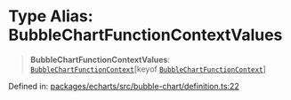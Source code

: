 # Type Alias: BubbleChartFunctionContextValues

> **BubbleChartFunctionContextValues**: [`BubbleChartFunctionContext`](BubbleChartFunctionContext.md)\[keyof [`BubbleChartFunctionContext`](BubbleChartFunctionContext.md)\]

Defined in: [packages/echarts/src/bubble-chart/definition.ts:22](https://github.com/GeoDaCenter/openassistant/blob/0c688d870b87d67f5ae44bc9413af48292a3320a/packages/echarts/src/bubble-chart/definition.ts#L22)
